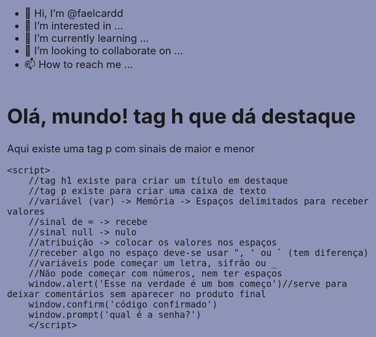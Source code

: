 - 👋 Hi, I’m @faelcardd
- 👀 I’m interested in ...
- 🌱 I’m currently learning ...
- 💞️ I’m looking to collaborate on ...
- 📫 How to reach me ...
<!DOCTYPE html>
<html lang="pt-br">
<head>
    <meta charset="UTF-8">
    <meta http-equiv="X-UA-Compatible" content="IE=edge">
    <meta name="viewport" content="width=device-width, initial-scale=1.0">
    <title>PROTAGONISTA</title>
    <style>
    body{
        background-color: rgb(142, 148, 184);
        font-size: x-large;
        font-style: normal;
    } 
    </style>
</head>
<body>
    <h1>Olá, mundo! tag h que dá destaque</h1>
    <p>Aqui existe uma tag p com sinais de maior e menor</p>
    
    <script>
        //tag h1 existe para criar um título em destaque
        //tag p existe para criar uma caixa de texto
        //variável (var) -> Memória -> Espaços delimitados para receber valores
        //sinal de = -> recebe
        //sinal null -> nulo
        //atribuição -> colocar os valores nos espaços
        //receber algo no espaço deve-se usar ", ' ou ` (tem diferença)
        //variáveis pode começar um letra, sifrão ou _
        //Não pode começar com números, nem ter espaços
        window.alert('Esse na verdade é um bom começo')//serve para deixar comentários sem aparecer no produto final
        window.confirm('código confirmado')
        window.prompt('qual é a senha?')
        </script>
<!---
faelcardd/faelcardd is a ✨ special ✨ repository because its `README.md` (this file) appears on your GitHub profile.
You can click the Preview link to take a look at your changes.
--->
